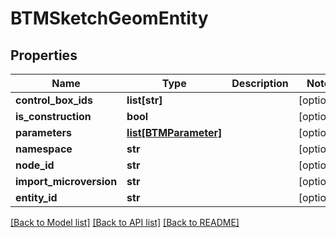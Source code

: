 # BTMSketchGeomEntity

## Properties
Name | Type | Description | Notes
------------ | ------------- | ------------- | -------------
**control_box_ids** | **list[str]** |  | [optional] 
**is_construction** | **bool** |  | [optional] 
**parameters** | [**list[BTMParameter]**](BTMParameter.md) |  | [optional] 
**namespace** | **str** |  | [optional] 
**node_id** | **str** |  | [optional] 
**import_microversion** | **str** |  | [optional] 
**entity_id** | **str** |  | [optional] 

[[Back to Model list]](../README.md#documentation-for-models) [[Back to API list]](../README.md#documentation-for-api-endpoints) [[Back to README]](../README.md)



